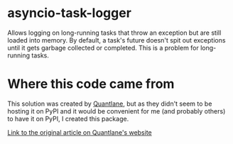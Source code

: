 # asyncio-task-logger
Allows logging on long-running tasks that throw an exception but are still loaded into memory. By default, a task's future doesn't spit out exceptions until it gets garbage collected or completed. This is a problem for long-running tasks.

# Where this code came from
This solution was created by [Quantlane](https://github.com/qntln "Quantlane on GitHub"), but as they didn't seem to be hosting it on PyPI and it would be convenient for me (and probably others) to have it on PyPI, I created this package.

[Link to the original article on Quantlane's website](https://quantlane.com/blog/ensure-asyncio-task-exceptions-get-logged/)
